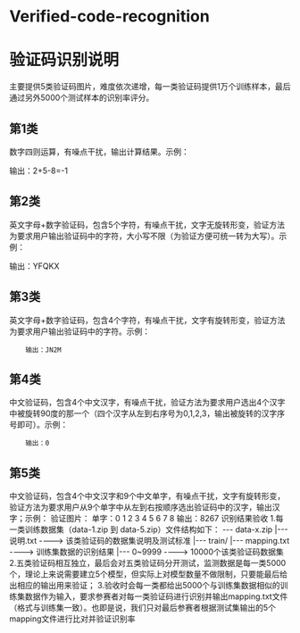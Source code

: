 # Verified-code-recognition

# 验证码识别说明

主要提供5类验证码图片，难度依次递增，每一类验证码提供1万个训练样本，最后通过另外5000个测试样本的识别率评分。

## 第1类

数字四则运算，有噪点干扰，输出计算结果。示例：

输出：2+5-8=-1

## 第2类

英文字母+数字验证码，包含5个字符，有噪点干扰，文字无旋转形变，验证方法为要求用户输出验证码中的字符，大小写不限（为验证方便可统一转为大写）。示例：

输出：YFQKX

## 第3类

英文字母+数字验证码，包含4个字符，有噪点干扰，文字有旋转形变，验证方法为要求用户输出验证码中的字符。示例：

		输出：JN2M
## 第4类

中文验证码，包含4个中文汉字，有噪点干扰，验证方法为要求用户选出4个汉字中被旋转90度的那一个（四个汉字从左到右序号为0,1,2,3，输出被旋转的汉字序号即可）。示例：

		输出：0
## 第5类

中文验证码，包含4个中文汉字和9个中文单字，有噪点干扰，文字有旋转形变，验证方法为要求用户从9个单字中从左到右按顺序选出验证码中的汉字，输出汉字；示例：
验证图片：
单字：0 1 2 3 4 5 6 7 8
输出：8267
识别结果验收
1.每一类训练数据集（data-1.zip 到 data-5.zip）文件结构如下：
--- data-x.zip
|--- 说明.txt			----> 该类验证码的数据集说明及测试标准
|--- train/
|--- mapping.txt		----> 训练集数据的识别结果
|--- 0~9999			----> 10000个该类验证码数据集
2.五类验证码相互独立，最后会对五类验证码分开测试，监测数据是每一类5000个，理论上来说需要建立5个模型，但实际上对模型数量不做限制，只要能最后给出相应的输出用来验证；
3.验收时会每一类都给出5000个与训练集数据相似的训练集数据作为输入，要求参赛者对每一类验证码进行识别并输出mapping.txt文件（格式与训练集一致）。也即是说，我们只对最后参赛者根据测试集输出的5个mapping文件进行比对并验证识别率

